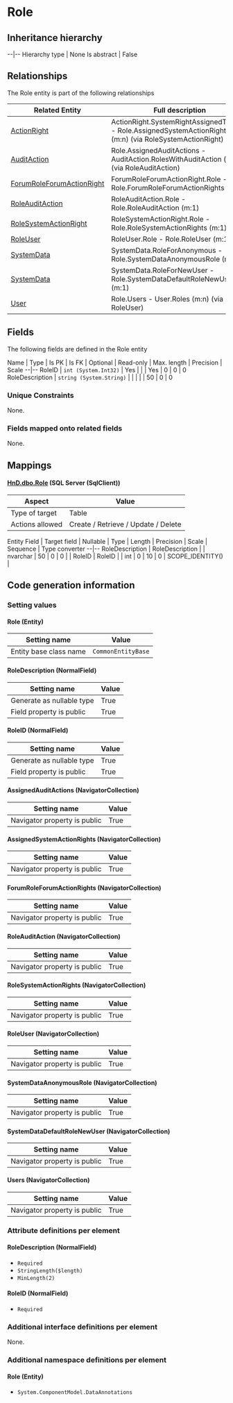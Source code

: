 ﻿Role
================

## Inheritance hierarchy

--|--
Hierarchy type | None
Is abstract | False

## Relationships

The Role entity is part of the following relationships 

Related Entity | Full description 
--|--
[ActionRight](../../_DefaultGroup/Entities/ActionRight.htm) | ActionRight.SystemRightAssignedToRoles - Role.AssignedSystemActionRights (m:n) (via RoleSystemActionRight) 
[AuditAction](../../_DefaultGroup/Entities/AuditAction.htm) | Role.AssignedAuditActions - AuditAction.RolesWithAuditAction (m:n) (via RoleAuditAction) 
[ForumRoleForumActionRight](../../_DefaultGroup/Entities/ForumRoleForumActionRight.htm) | ForumRoleForumActionRight.Role - Role.ForumRoleForumActionRights (m:1) 
[RoleAuditAction](../../_DefaultGroup/Entities/RoleAuditAction.htm) | RoleAuditAction.Role - Role.RoleAuditAction (m:1) 
[RoleSystemActionRight](../../_DefaultGroup/Entities/RoleSystemActionRight.htm) | RoleSystemActionRight.Role - Role.RoleSystemActionRights (m:1) 
[RoleUser](../../_DefaultGroup/Entities/RoleUser.htm) | RoleUser.Role - Role.RoleUser (m:1) 
[SystemData](../../_DefaultGroup/Entities/SystemData.htm) | SystemData.RoleForAnonymous - Role.SystemDataAnonymousRole (m:1) 
[SystemData](../../_DefaultGroup/Entities/SystemData.htm) | SystemData.RoleForNewUser - Role.SystemDataDefaultRoleNewUser (m:1) 
[User](../../_DefaultGroup/Entities/User.htm) | Role.Users - User.Roles (m:n) (via RoleUser) 

## Fields

The following fields are defined in the Role entity 

Name | Type | Is PK | Is FK | Optional | Read-only | Max. length | Precision | Scale
--|--
RoleID | `int (System.Int32)` |  Yes |  |  | Yes | 0 | 0 | 0
RoleDescription | `string (System.String)` |   |  |  |  | 50 | 0 | 0

### Unique Constraints
None.

### Fields mapped onto related fields
None.

## Mappings

#### [HnD.dbo.Role](../../../SQL_Server_SqlClient/HnD/dbo/Role.htm) (SQL Server (SqlClient))

Aspect | Value
--|--
Type of target | Table
Actions allowed | Create / Retrieve / Update / Delete

Entity Field | Target field | Nullable | Type | Length | Precision | Scale | Sequence | Type converter
--|--
RoleDescription | RoleDescription |  | nvarchar | 50 | 0 | 0 |  | 
RoleID | RoleID |  | int | 0 | 10 | 0 | SCOPE_IDENTITY() | 

## Code generation information

### Setting values
#### Role (Entity)
Setting name | Value
--|--
Entity base class name | `CommonEntityBase`

#### RoleDescription (NormalField)
Setting name | Value
--|--
Generate as nullable type | True
Field property is public | True

#### RoleID (NormalField)
Setting name | Value
--|--
Generate as nullable type | True
Field property is public | True

#### AssignedAuditActions (NavigatorCollection)
Setting name | Value
--|--
Navigator property is public | True

#### AssignedSystemActionRights (NavigatorCollection)
Setting name | Value
--|--
Navigator property is public | True

#### ForumRoleForumActionRights (NavigatorCollection)
Setting name | Value
--|--
Navigator property is public | True

#### RoleAuditAction (NavigatorCollection)
Setting name | Value
--|--
Navigator property is public | True

#### RoleSystemActionRights (NavigatorCollection)
Setting name | Value
--|--
Navigator property is public | True

#### RoleUser (NavigatorCollection)
Setting name | Value
--|--
Navigator property is public | True

#### SystemDataAnonymousRole (NavigatorCollection)
Setting name | Value
--|--
Navigator property is public | True

#### SystemDataDefaultRoleNewUser (NavigatorCollection)
Setting name | Value
--|--
Navigator property is public | True

#### Users (NavigatorCollection)
Setting name | Value
--|--
Navigator property is public | True

### Attribute definitions per element

#### RoleDescription (NormalField)

* `Required`
* `StringLength($length)`
* `MinLength(2)`

#### RoleID (NormalField)

* `Required`


### Additional interface definitions per element

None.

### Additional namespace definitions per element

#### Role (Entity)

* `System.ComponentModel.DataAnnotations`

